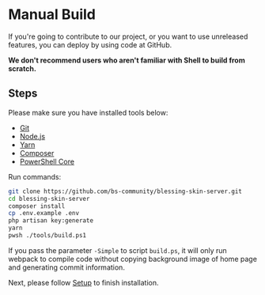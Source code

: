 # Manual Build

If you're going to contribute to our project, or you want to use unreleased features, you can deploy by using code at GitHub.

**We don't recommend users who aren't familiar with Shell to build from scratch.**

## Steps

Please make sure you have installed tools below:

- [Git](https://git-scm.org)
- [Node.js](https://nodejs.org)
- [Yarn](https://yarnpkg.com)
- [Composer](https://getcomposer.org)
- [PowerShell Core](https://github.com/PowerShell/PowerShell#get-powershell)

Run commands:

```bash
git clone https://github.com/bs-community/blessing-skin-server.git
cd blessing-skin-server
composer install
cp .env.example .env
php artisan key:generate
yarn
pwsh ./tools/build.ps1
```

If you pass the parameter `-Simple` to script `build.ps`, it will only run webpack to compile code without copying background image of home page and generating commit information.

Next, please follow [Setup](/en/setup.md) to finish installation.
